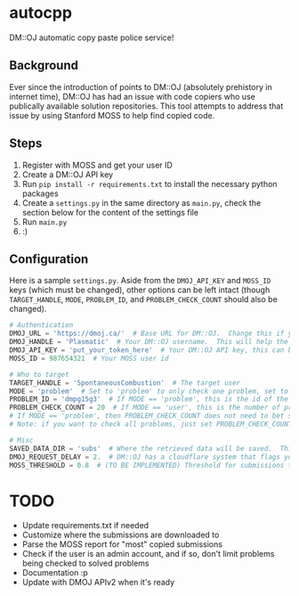# autocpp

DM::OJ automatic copy paste police service!

## Background

Ever since the introduction of points to DM::OJ (absolutely prehistory in internet time), DM::OJ has had an issue with code copiers who use publically available solution repositories.  This tool attempts to address that issue by using Stanford MOSS to help find copied code.

## Steps

1. Register with MOSS and get your user ID
2. Create a DM::OJ API key
3. Run `pip install -r requirements.txt` to install the necessary python packages
4. Create a `settings.py` in the same directory as `main.py`, check the section below for the content of the settings file
5. Run `main.py`
6. :)

## Configuration

Here is a sample `settings.py`.  Aside from the `DMOJ_API_KEY` and `MOSS_ID` keys (which must be changed), other options can be left intact (though `TARGET_HANDLE`, `MODE`, `PROBLEM_ID`, and `PROBLEM_CHECK_COUNT` should also be changed).

```python
# Authentication
DMOJ_URL = 'https://dmoj.ca/'  # Base URL for DM::OJ.  Change this if you're checking a DM::OJ derivative (i.e. MCPT)
DMOJ_HANDLE = 'Plasmatic'  # Your DM::OJ username.  This will help the tool determine which problems are accessible (can have sources downloaded).  Currently, the tool only checks problems both you and the target have already solved
DMOJ_API_KEY = 'put_your_token_here'  # Your DM::OJ API key, this can be found at the bottom of your profile
MOSS_ID = 987654321  # Your MOSS user id

# Who to target
TARGET_HANDLE = 'SpontaneousCombustion'  # The target user
MODE = 'problem'  # Set to 'problem' to only check one problem, set to 'user' to check all problems solved by a user from highest points to lowest points
PROBLEM_ID = 'dmpg15g3'  # If MODE == 'problem', this is the id of the problem that will be checked
PROBLEM_CHECK_COUNT = 20  # If MODE == 'user', this is the number of problems to check from the target user (i.e. setting this option to 20 means that the 20 highest point problems of the target user will be checked)
# If MODE == 'problem', then PROBLEM_CHECK_COUNT does not need to bet set, and if MODE == 'user', then PROBLEM_ID does not need to be set
# Note: if you want to check all problems, just set PROBLEM_CHECK_COUNT to int(2e9) or similar

# Misc
SAVED_DATA_DIR = 'subs'  # Where the retrieved data will be saved.  This includes MOSS reports and submission sources
DMOJ_REQUEST_DELAY = 2.  # DM::OJ has a cloudflare system that flags your ip if you send more than 100 requests/minute.  A delay of DMOJ_REQUEST_DELAY seconds will be put between requests to the DMOJ website to prevent your ip from being flagged
MOSS_THRESHOLD = 0.8  # (TO BE IMPLEMENTED) Threshold for submissions to be flagged as suspicious.  If two submissions are matching by >=MOSS_THRESHOLD, then the submissions ids will be flagged and outputted.
```

# TODO

* Update requirements.txt if needed
* Customize where the submissions are downloaded to
* Parse the MOSS report for "most" copied submissions
* Check if the user is an admin account, and if so, don't limit problems being checked to solved problems
* Documentation :p
* Update with DMOJ APIv2 when it's ready
